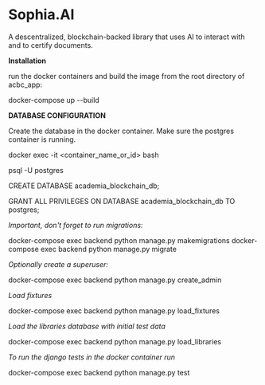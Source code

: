 # Sophia.AI
A descentralized, blockchain-backed library that uses AI to interact with and to certify documents.


**Installation**

run the docker containers and build the image from the root directory of acbc_app:

docker-compose up --build

**DATABASE CONFIGURATION**

Create the database in the docker container. Make sure the postgres container is running.

docker exec -it <container_name_or_id> bash

psql -U postgres

CREATE DATABASE academia_blockchain_db;

GRANT ALL PRIVILEGES ON DATABASE academia_blockchain_db TO postgres;


*Important, don't forget to run migrations:*

docker-compose exec backend python manage.py makemigrations
docker-compose exec backend python manage.py migrate

*Optionally create a superuser:*

docker-compose exec backend python manage.py create_admin

*Load fixtures*

docker-compose exec backend python manage.py load_fixtures

*Load the libraries database with initial test data*

docker-compose exec backend python manage.py load_libraries

*To run the django tests in the docker container run*

docker-compose exec backend python manage.py test
